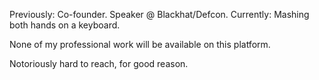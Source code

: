 Previously: Co-founder. Speaker @ Blackhat/Defcon. Currently: Mashing both hands on a keyboard.

None of my professional work will be available on this platform.

Notoriously hard to reach, for good reason.
